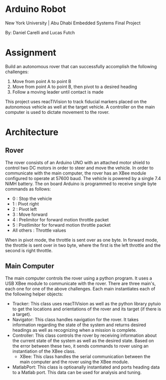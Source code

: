 # Arduino Robot

New York University | Abu Dhabi
Embedded Systems Final Project

By: Daniel Carelli and Lucas Futch

# Assignment

Build an autonomous rover that can successfully accomplish the following challenges:
1. Move from point A to point B
2. Move from point A to point B, then pivot to a desired heading
3. Follow a moving leader until contact is made

This project uses reacTIVision to track fiducial markers placed on the autonomous vehicle as well at the target vehicle. A controller on the main computer is used to dictate movement to the rover.

# Architecture
## Rover
The rover consists of an Arduino UNO with an attached motor shield to control two DC motors in order to steer and move the vehicle. In order to communicate with the main computer, the rover has an XBee module configured to operate at 57600 baud. The vehicle is powered by a single 7.4 NiMH battery. The on board Arduino is programmed to receive single byte commands as follows:
* 0 : Stop the vehicle
* 1 : Pivot right
* 2 : Pivot left
* 3 : Move forward
* 4 : Prelimitor for forward motion throttle packet
* 5 : Postlimitor for forward motion throttle packet
* All others : Throttle values

When in pivot mode, the throttle is sent over as one byte. In forward mode, the throttle is sent over in two byte, where the first is the left throttle and the second is right throttle.

## Main Computer
The main computer controls the rover using a python program. It uses a USB XBee module to communicate with the rover. There are three main's, each one for one of the above challenges. Each main instantiates each of the following helper objects:
* Tracker: This class uses reacTIVision as well as the python library pytuio to get the locations and orientations of the rover and its target (if there is a target).  
* Navigator: This class handles navigation for the rover. It takes information regarding the state of the system and returns desired headings as well as recognizing when a mission is complete.
* Controller: This class controls the rover by receiving information about the current state of the system as well as the desired state. Based on the error between these two, it sends commands to rover using an instantiation of the XBee class.
  * XBee: This class handles the serial communication between the main computer and the rover using the XBee module.
* MatlabPort: This class is optioanally instantiated and ports heading data to a Matlab port. This data can be used for analysis and tuning.
